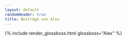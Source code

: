 ```yaml
---
layout: default
randomHeader: true
title: Beiträge von Alex
---
```

{% include render_glossboss.html glossboss="Alex" %}
